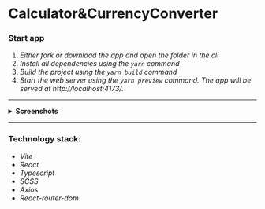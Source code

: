 # Calculator&CurrencyConverter

### **Start app**

1. _Either fork or download the app and open the folder in the cli_
2. _Install all dependencies using the `yarn` command_
3. _Build the project using the `yarn build` command_
4. _Start the web server using the `yarn preview` command. The app will be served at http://localhost:4173/._

----
 <details><summary><b>Screenshots</b></summary>    
  
<h3>Calculator</h3><img src="screenshots/calc.png" ><hr>
<h3>Converter</h3><img src="screenshots/converter.png"/>
</details>

----

### **Technology stack:**

- _Vite_
- _React_
- _Typescript_
- _SCSS_
- _Axios_
- _React-router-dom_
